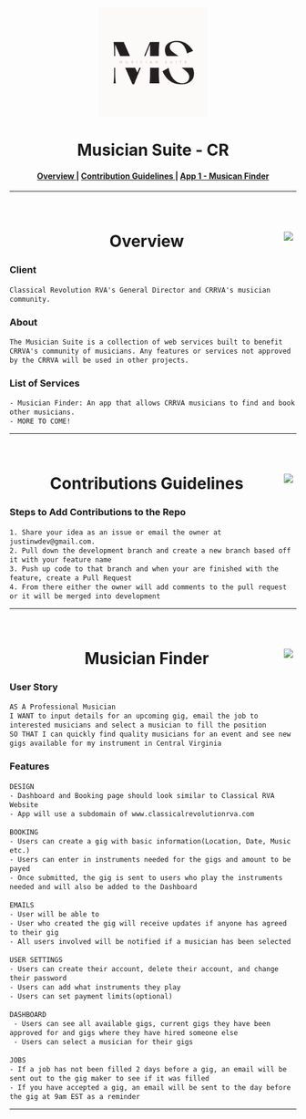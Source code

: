 <h1 align="center"style="border-bottom:none;margin:0">
  <a name="logo" href="https://github.com/justinwilliamsrva/musician-suite-cr#logo">
      <img src="resources/assets/images/MS.png" alt="Musician Suite" width="192">
  </a>
  <br>
  <br>
  Musician Suite - CR
</h1>



<div align="center"><a name="menu"></a>
  <h4>
    <a href="https://github.com/justinwilliamsrva/musician-suite-cr#Overview">
      Overview
    </a>
    <span> | </span>
    <a href="https://github.com/justinwilliamsrva/musician-suite-cr#Contributions">
      Contribution Guidelines
    </a>
    <span> | </span>
    <a href="https://github.com/justinwilliamsrva/musician-suite-cr#MusciansFinder">
      App 1 - Musican Finder
    </a>
  </h4>
</div>

---

<br>

<h1 align="center" style="text-align: center;border-bottom:none" name="Overview">
    Overview
    <a href="https://github.com/justinwilliamsrva/musician-suite-cr#logo">
        <img align="right" border="0" src="https://raw.githubusercontent.com/CCOSTAN/Home-AssistantConfig/master/config/wwwcustom_ui/floorplan/images/branding/up_arrow.png" width="22">
    </a>
</h1>

<h3>Client</h3>

```
Classical Revolution RVA's General Director and CRRVA's musician community.
```

<h3>About</h3>

```
The Musician Suite is a collection of web services built to benefit CRRVA's community of musicians. Any features or services not approved by the CRRVA will be used in other projects.
```

<h3>List of Services</h3>

```
- Musician Finder: An app that allows CRRVA musicians to find and book other musicians.
- MORE TO COME!
```

---

<br>

<h1 align="center" style="text-align: center;border-bottom:none" name="Contributions">
    Contributions Guidelines
    <a href="https://github.com/justinwilliamsrva/musician-suite-cr#logo">
        <img align="right" border="0" src="https://raw.githubusercontent.com/CCOSTAN/Home-AssistantConfig/master/config/wwwcustom_ui/floorplan/images/branding/up_arrow.png" width="22">
    </a>
</h1>

<h3>Steps to Add Contributions to the Repo</h3>

```
1. Share your idea as an issue or email the owner at justinwdev@gmail.com.
2. Pull down the development branch and create a new branch based off it with your feature name
3. Push up code to that branch and when your are finished with the feature, create a Pull Request
4. From there either the owner will add comments to the pull request or it will be merged into development
```
---
<br>

<h1 align="center" style="text-align: center;border-bottom:none" name="MusciansFinder">
    Musician Finder
    <a href="https://github.com/justinwilliamsrva/musician-suite-cr#logo">
        <img align="right" border="0" src="https://raw.githubusercontent.com/CCOSTAN/Home-AssistantConfig/master/config/wwwcustom_ui/floorplan/images/branding/up_arrow.png" width="22">
    </a>
</h1>

<h3> User Story</h3>

```
AS A Professional Musician
I WANT to input details for an upcoming gig, email the job to interested musicians and select a musician to fill the position
SO THAT I can quickly find quality musicians for an event and see new gigs available for my instrument in Central Virginia
```

<h3> Features</h3>

```
DESIGN
- Dashboard and Booking page should look similar to Classical RVA Website
- App will use a subdomain of www.classicalrevolutionrva.com

BOOKING
- Users can create a gig with basic information(Location, Date, Music etc.)
- Users can enter in instruments needed for the gigs and amount to be payed
- Once submitted, the gig is sent to users who play the instruments needed and will also be added to the Dashboard

EMAILS
- User will be able to
- User who created the gig will receive updates if anyone has agreed to their gig
- All users involved will be notified if a musician has been selected

USER SETTINGS
- Users can create their account, delete their account, and change their password
- Users can add what instruments they play
- Users can set payment limits(optional)

DASHBOARD
 - Users can see all available gigs, current gigs they have been approved for and gigs where they have hired someone else
 - Users can select a musician for their gigs

JOBS
- If a job has not been filled 2 days before a gig, an email will be sent out to the gig maker to see if it was filled
- If you have accepted a gig, an email will be sent to the day before the gig at 9am EST as a reminder
```

---

<br>
